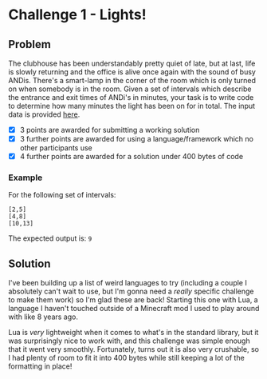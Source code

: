 # Challenge 1 - Lights!

## Problem
The clubhouse has been understandably pretty quiet of late, but at last, life is slowly returning and the office is alive once again with the sound of busy ANDis.
There's a smart-lamp in the corner of the room which is only turned on when somebody is in the room.
Given a set of intervals which describe the entrance and exit times of ANDi's in minutes, your task is to write code to determine how many minutes the light has been on for in total.
The input data is provided [here](https://pastebin.com/erXaH6G9).

* [x] 3 points are awarded for submitting a working solution
* [x] 3 further points are awarded for using a language/framework which no other participants use
* [x] 4 further points are awarded for a solution under 400 bytes of code

### Example
For the following set of intervals:
```
[2,5]
[4,8]
[10,13]
```
The expected output is: `9`

## Solution
I've been building up a list of weird languages to try (including a couple I absolutely can't wait to use, but I'm gonna need a *really* specific challenge to make them work) so I'm glad these are back!
Starting this one with Lua, a language I haven't touched outside of a Minecraft mod I used to play around with like 8 years ago.

Lua is *very* lightweight when it comes to what's in the standard library, but it was surprisingly nice to work with, and this challenge was simple enough that it went very smoothly.
Fortunately, turns out it is also very crushable, so I had plenty of room to fit it into 400 bytes while still keeping a lot of the formatting in place!
